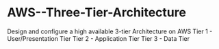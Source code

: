 # AWS--Three-Tier-Architecture
Design and configure a high available 3-tier Architecture on AWS      Tier 1 - User/Presentation Tier     Tier 2 - Application Tier     Tier 3 - Data Tier
